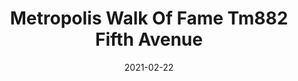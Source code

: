 ---
tags: 
  - "To Market"
  - "Rubber Flooring"
  - "Metropolis"
title: "Metropolis Walk Of Fame Tm882 Fifth Avenue"
designer: "To Market"
image_primary: "img/WalkOfFame_fifth%20avenue%20tm882_W.jpg"
href: "https://www.tomkt.com/atmosphere-metropolis-swatches"
description: "Straight%20Edge%20Tile%3A%2038%22%20x%2038%22%20Interlocking%20Tile%3A%2037%22%20x%2037%22"
category: "rubber-flooring-metropolis"
subtitle: ""
manufacturer: "ToMarket"
slug: "/manufacturers/tomarket/rubber-flooring-metropolis/to-market-metropolis-walk-of-fame-tm-882-fifth-avenue"
date: "2021-02-22"
---